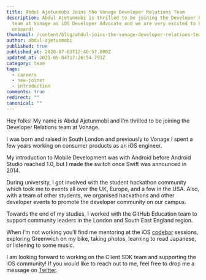 ```yaml
---
title: Abdul Ajetunmobi Joins the Vonage Developer Relations Team
description: Abdul Ajetunmobi is thrilled to be joining the Developer Relations
  team at Vonage as iOS Developer Advocate and we are very excited to have him
  onboard!
thumbnail: /content/blog/abdul-joins-the-vonage-developer-relations-team/Abdul-1.png
author: abdul-ajetunmobi
published: true
published_at: 2020-07-03T12:40:57.000Z
updated_at: 2021-05-04T17:26:54.791Z
category: team
tags:
  - careers
  - new-joiner
  - introduction
comments: true
redirect: ""
canonical: ""
---
```

Hey folks! My name is Abdul Ajetunmobi and I’m thrilled to be joining the Developer Relations team at Vonage. 

I was born and raised in South London and previously to Vonage I spent a few years working on consumer products as an iOS engineer. 

My introduction to Mobile Development was with Android before Android Studio reached 1.0, but I made the switch once Swift was announced in 2014.

During university, I got involved with the student hackathon community which took me to events all over the UK, Europe, and a few in the USA. Also, with a team of other students, we organised hackathons and other developer events to promote the developer community on our campus. 

Towards the end of my studies, I worked with the GitHub Education team to support community leaders in the London and South East England region. 

When I’m not working you’ll find me mentoring at the iOS [codebar](https://codebar.io) sessions, exploring Greenwich on my bike, taking photos, learning to read Japanese, or listening to some music. 

I am looking forward to working on the Client SDK team and supporting the iOS community! If you would like to reach out to me, feel free to drop me a message on [Twitter](https://twitter.com/abdulajet).